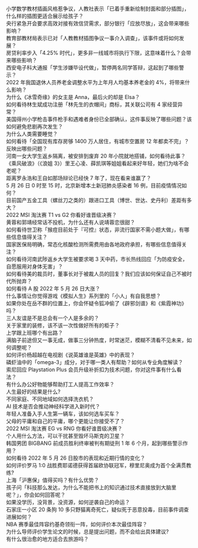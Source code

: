 小学数学教材插画风格惹争议，人教社表示「已着手重新绘制封面和部分插图」，什么样的插图更适合展示给孩子？  
央行紧急开会要求高效对接有效信贷需求，部分银行「应放尽放」，这会带来哪些影响？  
教育部教材局表示已对「人教教材插图争议一事介入调查」，该事件或将如何发展？  
房贷利率步入「4.25% 时代」，更多非一线城市将执行下限，这意味着什么？会带来哪些影响？  
西安电子科大通报「学生涉嫌毕设代做」，暂停两名同学答辩，这起到了哪些警示？  
2022 年我国退休人员养老金调整水平为上年月人均基本养老金的 4%，将带来什么影响？  
为什么《冰雪奇缘》的女主是 Anna，最后火的却是 Elsa？  
如何看待林生斌成功注册「林先生的衣帽间」商标，其关联公司有 4 家经营异常？  
美国得州小学枪击事件枪手和遇难者身份已全部确认，这件事反映了哪些问题？该如何避免悲剧再次发生？  
为什么人类需要睡觉？  
如何看待「全国现有库存房够 1400 万人居住，有城市空置房 12 年都卖不完」？反映出哪些问题？  
河南一女大学生返乡隔离，被安排到废弃 20 年小院就地搭铺，如何看待此事？  
《乘风破浪》（《浪姐 3》）里王心凌、薛凯琪等姐姐看起来好年轻，她们为啥不会老呢？  
距离罗永浩和王自如那场辩论已经快 7 年了，现在看来谁赢了？  
5 月 26 日 0 时至 15 时，北京新增本土新冠肺炎感染者 16 例，目前疫情情况如何？  
目前国产五金工具（螺丝刀之类的）跟进口工具（博世、世达、史丹利）差距有多大？  
2022 MSI 淘汰赛 T1 vs G2 你看好谁晋级决赛？  
黄蓉和郭靖经常话不投机，为什么还有人说靖蓉恋很甜？  
如何看待世卫称「猴痘目前处于『可控』状态，非流行国家不需小题大做」，有哪些信息值得关注？  
国家医保局明确，常态化核酸检测所需费用由各地政府承担，有哪些信息值得关注？  
如何看待河南武陟返乡大学生被要求喝 3 天中药，市长热线回应「为防疫安全，自愿服用对身体无害」？  
如何看待美的裁员时，董事长对于被裁人员的回复？我们应该如何保证自己不被时代所抛弃？  
如何看待 A 股 2022 年 5 月 26 日大涨？  
什么事情让你觉得游戏《模拟人生》系列里的「小人」有自我思想？  
如果你处在岳不群的位置上，你会怀疑令狐冲偷了《辟邪剑谱》和《紫霞神功》吗？  
三人友谊是不是总会有一个人是多余的？  
关于家里的装修，该不该一次性做好所有的柜子？  
上学跟上班哪个有出路？  
满脑子前途但又一事无成，做事三分钟热度，时常迷茫，模糊不清看不见未来，如何调整呢？  
如何评价杨超越在电视剧《说英雄谁是英雄》中的表现？  
磷虾油中的「omega-3」成分，对于哪一类人有帮助？如何从专业角度解读？  
索尼回应 Playstation Plus 会员升级补折扣为技术问题，你对这件事有什么看法？  
有什么办公好物能够帮助打工人提高工作效率？  
人生最好的结果是什么?  
不同家庭、不同地域如何选择洗衣机？  
AI 技术是否会推动神经科学进入新时代？  
年轻人准备入手人生第一辆车，该如何选车买车？  
父母的平庸和自己的平庸，哪个更能让你接受不了？  
2022 MSI 淘汰赛 EG vs RNG 你看好谁晋级决赛？  
个人用什么方法，可以干扰甚至毁坏马斯克的卫星？  
韩国男团 BIGBANG 前成员胜利终审被判有期徒刑 1 年 6 个月，起到哪些警示作用？  
如何看待 2022 年 5 月 26 日股市的表现和近期行情的变化？  
如何评价罗马 1:0 战胜费耶诺德获得首届欧协联冠军，穆里尼奥成为首个全满贯教练?  
上海「沪惠保」值得买吗？有什么优势？  
孩子问「科技那么发达，为什么不能把书上的知识通过技术直接放到大脑里呢？」，你会如何回答呢？  
如果没学历，没背景，没资源，如何逆袭自己的命运？  
石家庄一小区 20 条狗 10 多只野猫离奇死亡，疑似死于恶意投毒，目前事件调查进展如何？  
NBA 赛季最佳阵容约基奇领衔一阵，如何评价本次最佳阵容？  
为什么导师评价学生论文的时候，总是提出问题，而不会给出具体建议?  
有什么很治愈的地方适合去旅游吗？  
